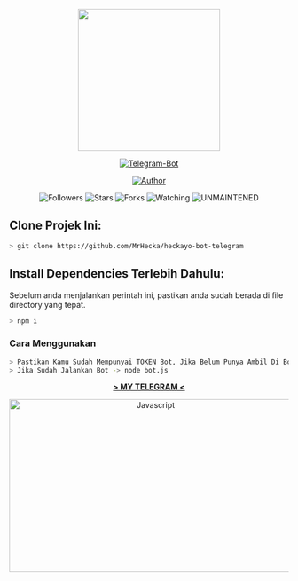 <p align="center">
<img src="https://avatars0.githubusercontent.com/u/71875420?s=400&u=5c417305130d96788de7e5add2627c32c236cfd9&v=4" width="256" height="256"/>
</p>

<p align="center">
<a href="#"><img title="Telegram-Bot" src="https://img.shields.io/badge/Telegram%20Bot-blue?colorA=%23ff0000&colorB=00BFFF&style=for-the-badge"></a>
</p>

<p align="center">
<a href="https://github.com/MrHecka"><img title="Author" src="https://img.shields.io/badge/Author-MrHecka-darkblue.svg?style=for-the-badge&logo=github"></a>
</p>

<p align="center">
<img title="Followers" src="https://img.shields.io/github/followers/MrHecka?color=beige&style=flat-square">
<img title="Stars" src="https://img.shields.io/github/stars/MrHecka/whatsapp-bot?color=magenta&style=flat-square">
<img title="Forks" src="https://img.shields.io/github/forks/MrHecka/whatsapp-bot?color=brickred&style=flat-square">
<img title="Watching" src="https://img.shields.io/github/watchers/MrHecka/whatsapp-bot?label=Watchers&color=red&style=flat-square">
<img title="UNMAINTENED" src="https://img.shields.io/badge/UNMAINTENED-YES-blue.svg"
</p>


## Clone Projek Ini:

```bash
> git clone https://github.com/MrHecka/heckayo-bot-telegram
```

## Install Dependencies Terlebih Dahulu:
Sebelum anda menjalankan perintah ini, pastikan anda sudah berada di file directory yang tepat.

```bash
> npm i
```

### Cara Menggunakan
```bash
> Pastikan Kamu Sudah Mempunyai TOKEN Bot, Jika Belum Punya Ambil Di Bot Father Terlebih Dahulu!
> Jika Sudah Jalankan Bot -> node bot.js
```

<p align="center">
<a href="https://telegram.me/MrHecka"><b>> MY TELEGRAM <</b></a>
</p>

<p align="center">
<img title="Javascript" width="512" height="312" src="https://upload.wikimedia.org/wikipedia/commons/thumb/d/d9/Node.js_logo.svg/1920px-Node.js_logo.svg.png">
 </p>
